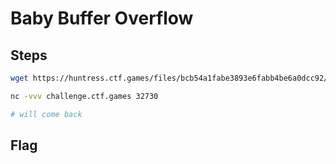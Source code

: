 # Baby Buffer Overflow

## Steps

```bash
wget https://huntress.ctf.games/files/bcb54a1fabe3893e6fabb4be6a0dcc92/babybufov https://huntress.ctf.games/files/e14d5ecd79326f1f79cb1e3e90c6a02c/babybufov.c

nc -vvv challenge.ctf.games 32730

# will come back

```

## Flag

```

```
